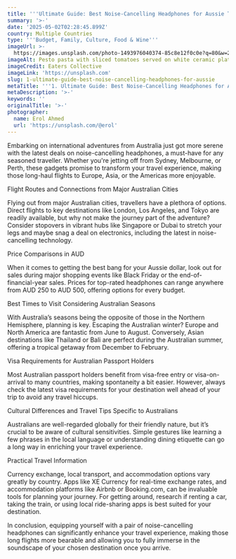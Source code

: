 ```yaml
---
title: '''Ultimate Guide: Best Noise-Cancelling Headphones for Aussie Travellers'''
summary: '>-'
date: '2025-05-02T02:28:45.899Z'
country: Multiple Countries
type: '''Budget, Family, Culture, Food & Wine'''
imageUrl: >-
  https://images.unsplash.com/photo-1493976040374-85c8e12f0c0e?q=80&w=2070&auto=format&fit=crop&ixlib=rb-4.0.3&ixid=M3wxMjA3fDB8MHxwaG90by1wYWdlfHx8fGVufDB8fHx8fA%3D%3D
imageAlt: Pesto pasta with sliced tomatoes served on white ceramic plate
imageCredit: Eaters Collective
imageLink: 'https://unsplash.com'
slug: 1-ultimate-guide-best-noise-cancelling-headphones-for-aussie
metaTitle: '''1. Ultimate Guide: Best Noise-Cancelling Headphones for Aussie Travellers'''
metaDescription: '>-'
keywords: ''
originalTitle: '>-'
photographer:
  name: Erol Ahmed
  url: 'https://unsplash.com/@erol'
---
```








Embarking on international adventures from Australia just got more serene with the latest deals on noise-cancelling headphones, a must-have for any seasoned traveller. Whether you're jetting off from Sydney, Melbourne, or Perth, these gadgets promise to transform your travel experience, making those long-haul flights to Europe, Asia, or the Americas more enjoyable.

Flight Routes and Connections from Major Australian Cities

Flying out from major Australian cities, travellers have a plethora of options. Direct flights to key destinations like London, Los Angeles, and Tokyo are readily available, but why not make the journey part of the adventure? Consider stopovers in vibrant hubs like Singapore or Dubai to stretch your legs and maybe snag a deal on electronics, including the latest in noise-cancelling technology.

Price Comparisons in AUD

When it comes to getting the best bang for your Aussie dollar, look out for sales during major shopping events like Black Friday or the end-of-financial-year sales. Prices for top-rated headphones can range anywhere from AUD 250 to AUD 500, offering options for every budget.

Best Times to Visit Considering Australian Seasons

With Australia’s seasons being the opposite of those in the Northern Hemisphere, planning is key. Escaping the Australian winter? Europe and North America are fantastic from June to August. Conversely, Asian destinations like Thailand or Bali are perfect during the Australian summer, offering a tropical getaway from December to February.

Visa Requirements for Australian Passport Holders

Most Australian passport holders benefit from visa-free entry or visa-on-arrival to many countries, making spontaneity a bit easier. However, always check the latest visa requirements for your destination well ahead of your trip to avoid any travel hiccups.

Cultural Differences and Travel Tips Specific to Australians

Australians are well-regarded globally for their friendly nature, but it’s crucial to be aware of cultural sensitivities. Simple gestures like learning a few phrases in the local language or understanding dining etiquette can go a long way in enriching your travel experience.

Practical Travel Information

Currency exchange, local transport, and accommodation options vary greatly by country. Apps like XE Currency for real-time exchange rates, and accommodation platforms like Airbnb or Booking.com, can be invaluable tools for planning your journey. For getting around, research if renting a car, taking the train, or using local ride-sharing apps is best suited for your destination.

In conclusion, equipping yourself with a pair of noise-cancelling headphones can significantly enhance your travel experience, making those long flights more bearable and allowing you to fully immerse in the soundscape of your chosen destination once you arrive.
